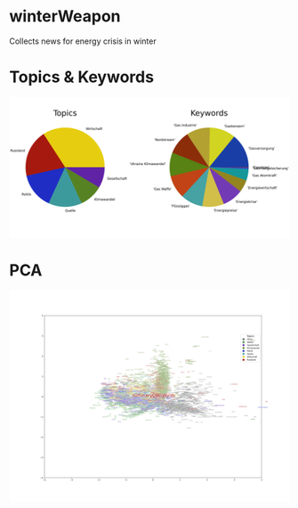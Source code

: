 # winterWeapon
Collects news for energy crisis in winter

# Topics & Keywords

![Pie](img/keywords_pie_all.png)

# PCA

![Pie](img/words_bayes_topic_pca.png)
